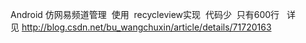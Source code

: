 Android  仿网易频道管理  使用  recycleview实现  代码少  只有600行   详见 http://blog.csdn.net/bu_wangchuxin/article/details/71720163

